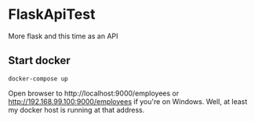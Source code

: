 # FlaskApiTest
More flask and this time as an API

## Start docker
`docker-compose up`

Open browser to http://localhost:9000/employees or http://192.168.99.100:9000/employees if you're on Windows.  Well, at least my docker host is running at that address.
